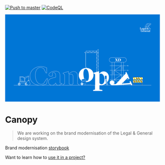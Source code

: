 [![Push to master](https://github.com/Legal-and-General/canopy/actions/workflows/master_push.yml/badge.svg)](https://github.com/Legal-and-General/canopy/actions/workflows/master_push.yml)
[![CodeQL](https://github.com/Legal-and-General/canopy/actions/workflows/codeql_analysis.yml/badge.svg?branch=master)](https://github.com/Legal-and-General/canopy/actions/workflows/codeql_analysis.yml)

![Canopy graphic](./assets/canopy-hero.png)

# Canopy

> We are working on the brand modernisation of the Legal & General design system.

Brand modernisation [storybook](https://legal-and-general.github.io/canopy/master-bm?path=/docs/welcome--docs)

Want to learn how to [use it in a project?](docs/USAGE.md)
